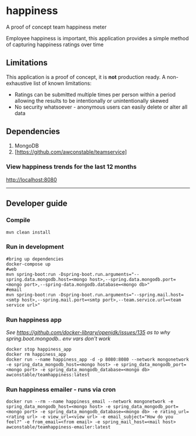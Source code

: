 # happiness
A proof of concept team happiness meter

Employee happiness is important, this application provides a simple method of capturing happiness ratings over time

## Limitations

This application is a proof of concept, it is **not** production ready.
A non-exhaustive list of known limitations:
* Ratings can be submitted multiple times per person within a period allowing the results to be intentionally or unintentionally skewed
* No security whatsoever - anonymous users can easily delete or alter all data

## Dependencies

1. MongoDB
2. [https://github.com/awconstable/teamservice]

### View happiness trends for the last 12 months

<http://localhost:8080>


---

## Developer guide

### Compile

```
mvn clean install
```

### Run in development

```
#bring up dependencies
docker-compose up
#web
mvn spring-boot:run -Dspring-boot.run.arguments="--spring.data.mongodb.host=<mongo host>,--spring.data.mongodb.port=<mongo port>,--spring-data.mongodb.database=<mongo db>"
#email
mvn spring-boot:run -Dspring-boot.run.arguments="--spring.mail.host=<smtp host>,--spring.mail.port=<smtp port>,--team.service.url=<team service url>"
```


### Run happiness app

*See https://github.com/docker-library/openjdk/issues/135 as to why spring.boot.mongodb.. env vars don't work*

```
docker stop happiness_app
docker rm happiness_app
docker run --name happiness_app -d -p 8080:8080 --network mongonetwork -e spring_data_mongodb_host=<mongo host> -e spring_data_mongodb_port=<mongo port> -e spring_data_mongodb_database=<mongo db> awconstable/teamhappiness:latest
```

### Run happiness emailer - runs via cron

```
docker run --rm --name happiness_email --network mongonetwork -e spring_data_mongodb_host=<mongo host> -e spring_data_mongodb_port=<mongo port> -e spring_data_mongodb_database=<mongo db> -e rating_url=<rating url> -e view_url=<view url> -e email_subject="How do you feel?" -e from_email=<from email> -e spring_mail_host=<mail host> awconstable/teamhappiness-emailer:latest
```
